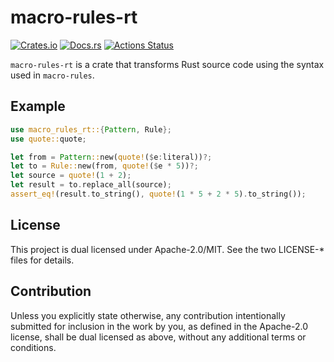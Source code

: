 # macro-rules-rt

[![Crates.io](https://img.shields.io/crates/v/macro-rules-rt.svg)](https://crates.io/crates/macro-rules-rt)
[![Docs.rs](https://docs.rs/macro-rules-rt/badge.svg)](https://docs.rs/macro-rules-rt/)
[![Actions Status](https://github.com/frozenlib/macro-rules-rt/workflows/CI/badge.svg)](https://github.com/frozenlib/macro-rules-rt/actions)

`macro-rules-rt` is a crate that transforms Rust source code using the syntax used in `macro-rules`.

## Example

```rust
use macro_rules_rt::{Pattern, Rule};
use quote::quote;

let from = Pattern::new(quote!($e:literal))?;
let to = Rule::new(from, quote!($e * 5))?;
let source = quote!(1 + 2);
let result = to.replace_all(source);
assert_eq!(result.to_string(), quote!(1 * 5 + 2 * 5).to_string());
```

## License

This project is dual licensed under Apache-2.0/MIT. See the two LICENSE-\* files for details.

## Contribution

Unless you explicitly state otherwise, any contribution intentionally submitted for inclusion in the work by you, as defined in the Apache-2.0 license, shall be dual licensed as above, without any additional terms or conditions.

